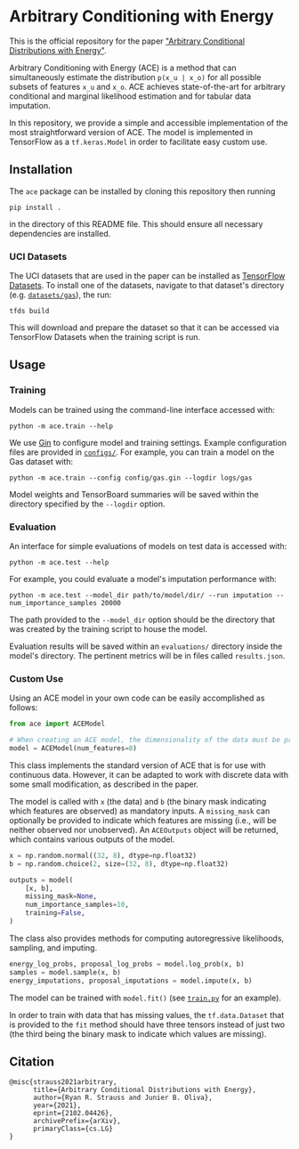[1]: https://arxiv.org/abs/2102.04426

# Arbitrary Conditioning with Energy

This is the official repository for the paper ["Arbitrary Conditional Distributions
with Energy"][1].

Arbitrary Conditioning with Energy (ACE) is a method that can simultaneously estimate
the distribution `p(x_u | x_o)` for all possible subsets of features `x_u` and `x_o`. 
ACE achieves state-of-the-art for arbitrary conditional and marginal likelihood
estimation and for tabular data imputation.

In this repository, we provide a simple and accessible implementation of the most
straightforward version of ACE. The model is implemented in TensorFlow as a
`tf.keras.Model` in order to facilitate easy custom use.

## Installation

The `ace` package can be installed by cloning this repository then running
```
pip install .
```
in the directory of this README file. This should ensure all necessary dependencies
are installed.

### UCI Datasets

The UCI datasets that are used in the paper can be installed as 
[TensorFlow Datasets](https://www.tensorflow.org/datasets). To install one of the
datasets, navigate to that dataset's directory (e.g. [`datasets/gas`](datasets/gas)),
the run:
```
tfds build
```
This will download and prepare the dataset so that it can be accessed via
TensorFlow Datasets when the training script is run.

## Usage

### Training

Models can be trained using the command-line interface accessed with:
```
python -m ace.train --help
```
We use [Gin](https://github.com/google/gin-config) to configure model and training
settings. Example configuration files are provided in [`configs/`](configs). For
example, you can train a model on the Gas dataset with:
```
python -m ace.train --config config/gas.gin --logdir logs/gas
```
Model weights and TensorBoard summaries will be saved within the directory specified by
the `--logdir` option.

### Evaluation

An interface for simple evaluations of models on test data is accessed with:
```
python -m ace.test --help
```

For example, you could evaluate a model's imputation performance with:
```
python -m ace.test --model_dir path/to/model/dir/ --run imputation --num_importance_samples 20000
```
The path provided to the `--model_dir` option should be the directory that was created
by the training script to house the model.

Evaluation results will be saved within an `evaluations/` directory inside the model's
directory. The pertinent metrics will be in files called `results.json`.

### Custom Use

Using an ACE model in your own code can be easily accomplished as follows:
```python
from ace import ACEModel

# When creating an ACE model, the dimensionality of the data must be provided (e.g., 8)
model = ACEModel(num_features=8)
```

This class implements the standard version of ACE that is for use with continuous data.
However, it can be adapted to work with discrete data with some small modification, as
described in the paper.

The model is called with `x` (the data) and `b` (the binary mask indicating which
features are observed) as mandatory inputs. A `missing_mask` can optionally be provided
to indicate which features are missing (i.e., will be neither observed nor unobserved).
An `ACEOutputs` object will be returned, which contains various outputs of the model.

```python
x = np.random.normal((32, 8), dtype=np.float32)
b = np.random.choice(2, size=(32, 8), dtype=np.float32)

outputs = model(
    [x, b],
    missing_mask=None,
    num_importance_samples=10,
    training=False,
)
```

The class also provides methods for computing autoregressive likelihoods, sampling, and
imputing.

```python
energy_log_probs, proposal_log_probs = model.log_prob(x, b)
samples = model.sample(x, b)
energy_imputations, proposal_imputations = model.impute(x, b)
```

The model can be trained with `model.fit()` (see [`train.py`](ace/train.py) for an
example).

In order to train with data that has missing values, the `tf.data.Dataset` that is
provided to the `fit` method should have three tensors instead of just two (the third
being the binary mask to indicate which values are missing).

## Citation

```
@misc{strauss2021arbitrary,
      title={Arbitrary Conditional Distributions with Energy}, 
      author={Ryan R. Strauss and Junier B. Oliva},
      year={2021},
      eprint={2102.04426},
      archivePrefix={arXiv},
      primaryClass={cs.LG}
}
```